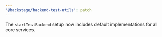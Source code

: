 ```yaml
---
'@backstage/backend-test-utils': patch
---
```


The `startTestBackend` setup now includes default implementations for all core services.
